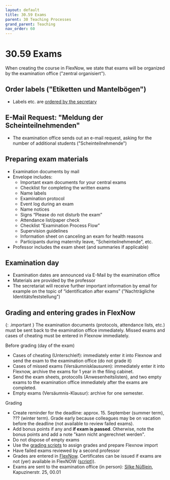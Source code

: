 ```yaml
---
layout: default
title: 30.59 Exams
parent: 30 Teaching Processes
grand_parent: Teaching
nav_order: 60
---
```


# 30.59 Exams

When creating the course in FlexNow, we state that exams will be organized by the examination office ("zentral organisiert").

## Order labels ("Etiketten und Mantelbögen")

- Labels etc. are [ordered by the secretary](../../10-lab/10_processes/10.52.orders.html#examination-documents)

## E-Mail Request: "Meldung der Scheinteilnehmenden"

- The examination office sends out an e-mail request, asking for the number of additional students ("Scheinteilnehmende") 

## Preparing exam materials

- Examination documents by mail
- Envelope includes:
  - Important exam documents for your central exams
  - Checklist for completing the written exams
  - Name labels
  - Examination protocol
  - Event log during an exam
  - Name notices
  - Signs “Please do not disturb the exam”
  - Attendance list/paper check
  - Checklist “Examination Process Flow”
  - Supervision guidelines
  - Information sheet on canceling an exam for health reasons
  - Participants during maternity leave, "Scheinteilnehmende", etc.
- Professor includes the exam sheet (and summaries if applicable)

## Examination day

- Examination dates are announced via E-Mail by the examination office
- Materials are provided by the professor
- The secretariat will receive further important information by email for example on the topic of “identification after exams” ("Nachträgliche Identitätsfeststellung")

## Grading and entering grades in FlexNow

{: .important }
The examination documents (protocols, attendance lists, etc.) must be sent back to the examination office immediately. Missed exams and cases of cheating must be entered in Flexnow immediately.

Before grading (day of the exam)

- Cases of cheating (Unterschleif): immediately enter it into Flexnow and send the exam to the examination office (do not grade it)
- Cases of missed exams (Versäumnisklausuren): immediately enter it into Flexnow, archive the exams for 1 year in the filing cabinet.
- Send the exam sheets, protocolls (Anwesenheitslisten), and two empty exams to the examination office immediately after the exams are completed.
- Empty exams (Versäumnis-Klausur): archive for one semester.

Grading

- Create reminder for the deadline: approx. 15. September (summer term), ??? (winter term). Grade early because colleagues may be on vacation before the deadline (not available to review failed exams).
- Add bonus points if any and **if exam is passed**. Otherwise, note the bonus points and add a note "kann nicht angerechnet werden".
- Do not dispose of empty exams
- Use the [grading scripts](https://github.com/digital-work-lab/handbook/tree/main/src/grading) to assign grades and prepare Flexnow import
- Have failed exams reviewed by a second professor
- Grades are entered in [FlexNow](30.15.flexnow.html#entering-grades). Certificates can be issued if exams are not (yer) available in FlexNOW ([script](https://github.com/digital-work-lab/handbook/tree/main/src/scheine))).
- Exams are sent to the examination office (in person): [Silke Nüßlein](https://univis.uni-bamberg.de/prg?search=persons&show=info&department=322130&fullname=Silke+Nue%C3%9Flein), Kapuzinerstr. 25, 00.01
